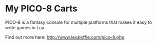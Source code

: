 My PICO-8 Carts
===================

PICO-8 is a fantasy console for multiple platforms that makes it easy to write games in Lua.

Find out more here: http://www.lexaloffle.com/pico-8.php

